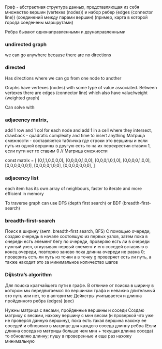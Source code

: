 Граф - абстрактная структура данных, представляющая из себя множество вершин (vertexes (nodes)) и набор ребер (edges (connector line)) (соединений между парами вершин) (пример, карта в которой города соеденены маршрутами)

Ребра бывают однонаправленными и двунаправленными

### undirected graph
we can go anywhere because there are no directions

### directed
Has directions where we can go from one node to another

Graphs have vertexes (nodes) with some type of value associated. Between vertexes there are edges (connector line) which also have value/weight (weighted graph)

Can  solve with 

### adjacency matrix, 
add 1 row and 1 col for each node and add 1 in a cell where they intersect, drawback - quadratic complexity and time to insert anything
Матрица смежности - составляется табличка где строки это вершины и если путь из одной вершины в другую есть то на их перекрестии ставим 1, если пути нет то ставим 0
// Матрица смежности

const matrix = [
    [0,1,1,0,0,0,0],
    [0,0,0,0,1,0,0],
    [0,0,0,1,0,1,0],
    [0,0,0,0,1,0,0],
    [0,0,0,0,0,0,1],
    [0,0,0,0,1,0,0],
    [0,0,0,0,0,0,0],
]

### adjacency list
each item has its own array of neighbours, faster to iterate and more efficient in memory

To traverse graph can use DFS (depth first search) or BDF (breadth-first-search)

### breadth-first-search
Поиск в ширину (англ. breadth-first search, BFS)
C помощью очереди, создаю очередь в начале состоящую из первых узлов, затем пока в очереди есть элемент бегу по очереди, проверяю есть ли в очереди нужный узел, откусываю первый элемент и его соседей вставляю в конец очереди, повторяю заново пока длинна очереди не равна 0;
проверить есть ли путь из точки а в точку g
проверяет есть ли путь, а также находит это за минимальное количество шагов

### Dijkstra’s algorithm
Для поиска кратчайшего пути в графе. В отличие от поиска в ширину в котором мы передвигаемся по вершинам графа и неважно длительный это путь или нет, то в алгоритме Дейкстры учитывается и длинна пройденного ребра (edges) (вес)

Нужны матрица с весами, пройденные вершины и соседи
Создаю матрицу с весами, нахожу вершину с мин весом (и проверкой что уже не проверял данную вершину), пока есть такая вершина нахожу ее соседей и обновляю в матрице для каждого соседа длинну ребра (Если длинна соседа из матрицы больше чем мин + текущая длинна соседа) то обновляю длинну;
пушу в проверенные и еще раз нахожу минимальную
